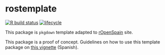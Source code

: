 # rostemplate

<!-- badges: start -->
[![R build status](https://github.com/dieghernan/pkgdowntemp/workflows/R-CMD-check/badge.svg)](https://github.com/dieghernan/pkgdowntemp/actions)
[![lifecycle](https://img.shields.io/badge/lifecycle-experimental-orange.svg)](https://www.tidyverse.org/lifecycle/#experimental)
<!-- badges: end -->


This package is `pkgdown` template adapted to [rOpenSpain](https://ropenspain.es/) site.

This package is a proof of concept. Guidelines on how to use this template package on [this vignette](https://dieghernan.github.io/rostemplate/articles/rostemplate.html) (Spanish).
